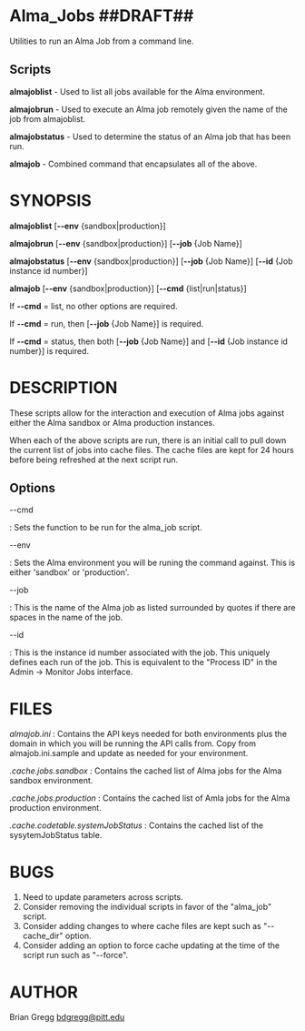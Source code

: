 # Alma_Jobs  ##DRAFT##

Utilities to run an Alma Job from a command line.

## Scripts
**almajoblist** - Used to list all jobs available for the Alma environment.

**almajobrun** - Used to execute an Alma job remotely given the name of the job from almajoblist.

**almajobstatus** - Used to determine the status of an Alma job that has been run.

**almajob** - Combined command that encapsulates all of the above.

SYNOPSIS
========

**almajoblist** \[**--env** {sandbox|production}\]

**almajobrun** \[**--env** {sandbox|production}\] \[**--job** {Job Name}\]

**almajobstatus** \[**--env** {sandbox|production}\] \[**--job** {Job Name}\] \[**--id** {Job instance id number}\]

**almajob** \[**--env** {sandbox|production}\] \[**--cmd** {list|run|status}\] 

If **--cmd** = list, no other options are required.

If **--cmd** = run, then \[**--job** {Job Name}\] is required.

If **--cmd** = status, then both \[**--job** {Job Name}\] and \[**--id** {Job instance id number}\] is required.


DESCRIPTION
===========

These scripts allow for the interaction and execution of Alma jobs against either the Alma sandbox or Alma production instances.  

When each of the above scripts are run, there is an initial call to pull down the current list of jobs into cache files.  The cache files are kept for 24 hours before being refreshed at the next script run.  

Options
-------

--cmd

:  Sets the function to be run for the alma_job script.

--env

:  Sets the Alma environment you will be runing the command against.  This is either 'sandbox' or 'production'.

--job

:  This is the name of the Alma job as listed surrounded by quotes if there are spaces in the name of the job. 

--id

:  This is the instance id number associated with the job.  This uniquely defines each run of the job.  This is equivalent to the "Process ID" in the Admin -> Monitor Jobs interface.


FILES
=====
*almajob.ini*
:  Contains the API keys needed for both environments plus the domain in which you will be running the API calls from. Copy from almajob.ini.sample and update as needed for your environment.

*.cache.jobs.sandbox*
:  Contains the cached list of Alma jobs for the Alma sandbox environment.

*.cache.jobs.production*
:  Contains the cached list of Amla jobs for the Alma production environment.

*.cache.codetable.systemJobStatus*
:  Contains the cached list of the sysytemJobStatus table.


BUGS
====

1. Need to update parameters across scripts.
2. Consider removing the individual scripts in favor of the "alma_job" script.
3. Consider adding changes to where cache files are kept such as "--cache_dir" option.
4. Consider adding an option to force cache updating at the time of the script run such as "--force".


AUTHOR
======
Brian Gregg <bdgregg@pitt.edu>




